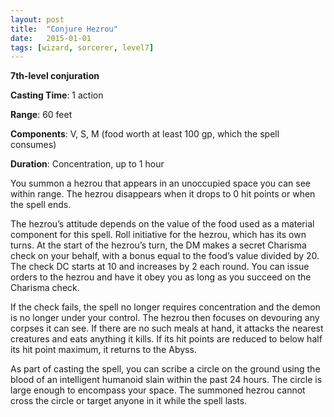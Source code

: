 ```yaml
---
layout: post
title:  "Conjure Hezrou"
date:   2015-01-01
tags: [wizard, sorcerer, level7]
---
```


**7th-level conjuration**

**Casting Time**: 1 action

**Range**: 60 feet

**Components**: V, S, M	(food worth at	least	100	gp, which	the	spell	consumes)

**Duration**: Concentration,	up	to	1	hour

You summon a hezrou that appears in an unoccupied space you can see within range. The
hezrou disappears when it drops to 0 hit points or when the spell ends.

The hezrou’s attitude depends on the value of the food used as a material component for this spell. Roll initiative for the hezrou, which has its own turns. At the start of the hezrou’s turn, the DM makes a secret Charisma check on your behalf,
with a bonus equal to the food’s value divided by 20. The check DC starts at 10 and increases by 2 each round. You can issue orders to the hezrou and have it obey you as long as you succeed on the Charisma check. 

If the check fails, the spell no longer requires concentration and the demon is no longer under your control. The hezrou then focuses on devouring any corpses it can see. If there are no such meals at hand, it attacks the nearest creatures
and eats anything it kills. If its hit points are reduced to below half its hit point maximum, it returns to the Abyss.

As part of casting the spell, you can scribe a circle on the ground using the blood of an intelligent humanoid slain within the past 24 hours. The circle is large enough to encompass your space. The summoned hezrou cannot cross the circle or target anyone in it while the spell lasts.
